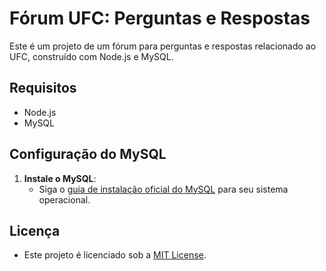 # Fórum UFC: Perguntas e Respostas

Este é um projeto de um fórum para perguntas e respostas relacionado ao UFC, construído com Node.js e MySQL.

## Requisitos

- Node.js
- MySQL

## Configuração do MySQL

1. **Instale o MySQL**:
   - Siga o [guia de instalação oficial do MySQL](https://dev.mysql.com/doc/refman/8.0/en/installing.html) para seu sistema operacional.

## Licença

- Este projeto é licenciado sob a [MIT License](LICENSE).
